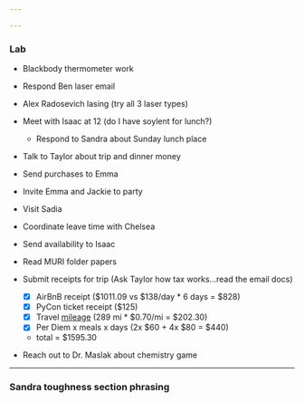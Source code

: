 ```yaml
---

---
```

### Lab
- Blackbody thermometer work
- Respond Ben laser email
- Alex Radosevich lasing (try all 3 laser types)
- Meet with Isaac at 12 (do I have soylent for lunch?)
	- Respond to Sandra about Sunday lunch place
- Talk to Taylor about trip and dinner money
- Send purchases to Emma
- Invite Emma and Jackie to party
- Visit Sadia
- Coordinate leave time with Chelsea
- Send availability to Isaac

- Read MURI folder papers
- Submit receipts for trip (Ask Taylor how tax works...read the email docs)
	- [x] AirBnB receipt ($1011.09 vs $138/day * 6 days = $828)
	- [x] PyCon ticket receipt ($125)
	- [x] Travel [mileage](https://www.irs.gov/tax-professionals/standard-mileage-rates) (289 mi * $0.70/mi = $202.30)
	- [x] Per Diem x meals x days (2x $60 + 4x $80 = $440)
	- total = $1595.30
- Reach out to Dr. Maslak about chemistry game
---
### Sandra toughness section phrasing

### Clarification of tensile load frame data
Here, we'll briefly clarify what tensile tests measure and how strength, toughness, and stiffness are determined.

Tensile property tests are conducted on tensile load frames.  These devices stretch sample material at a constant velocity, measuring both the stretched sample length and the load required to achieve the stretch at each time point.  When stress (the measured load as a fraction of the sample's cross-section area) is plotted as a function of strain (the measured length as a fraction of the original length), a 'stress-strain curve' is produced  This curve illustrates the distinct regimes of a material's failure and several useful mechanical properties can be ascertained from its analysis.

Briefly note the origin of the axis units:
 - stress is derived from load (N) over cross-section area (m^2), and thus is dimensionally similar to pressure, usually represented in Pa
 - strain—while it reflects the stretched length of the sample—represents that length as a fraction of its original length.  As a ratio of lengths, its units (m/m) are conventionally excluded from any properties derived from it

**Young's modulus of elasticity** (aka 'Young's modulus', aka 'stiffness') is a material's resistance to tensile elastic deformation.  In other words, it reflects the force required to stretch a material of a given thickness before it begins to sustain irreversible damage.  It is determined from the slope of the line found in this region and is represented most commonly in Pa (Eq. 1)

E = stress/strain

**Strength** is the maximum stress that a material can withstand before failure. In the context of a stress-strain curve, this is most often referred to as the **ultimate tensile strength**—the highest point on the curve. It represents the greatest stress a material can sustain, and thus shares units of Pa.

UTS = stress_max

**Toughness** is a measure of the amount of energy a material can absorb before breaking. On the stress-strain curve, it corresponds to the **area under the entire curve** up to the point of fracture. Toughness encompasses both the elastic and plastic deformation regions and is typically reported in units of energy per unit volume (e.g., J/m³). Materials that are both strong and ductile tend to have high toughness.

Together, these properties provide a comprehensive understanding of a material's ability to withstand stretching forces and its behavior under load, guiding material selection for engineering and research applications.

## see [[MURI]]